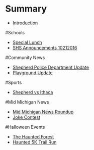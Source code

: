 # Summary

* [Introduction](README.md)

#Schools
* [Special Lunch](special_lunch.md)
* [SHS Announcements 10212016](shsannouncements102212016.md)

#Community News
* [Shepherd Police Department Update](phonelarceny.md)
* [Playground Update](playgroundupdate.md)

#Sports
* [Shepherd vs Ithaca](shepherdvsithaca.md)

#Mid Michigan News
* [Mid Michigan News Roundup](midmichiganroundup10212016.md)
* [Joke Contest](jokecontest.md)

#Halloween Events
* [The Haunted Forest](thehauntedforest.md)
* [Haunted 5K Trail Run](haunted5ktrailrun.md)
